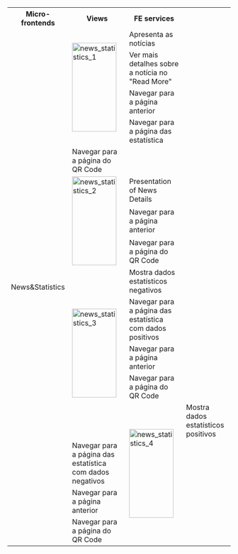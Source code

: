 
<table>
  <tr>
    <th>Micro-frontends</th>
    <th>Views</th>
    <th>FE services</th>
  </tr>
  <tr>
    <td rowspan="16">News&Statistics</td>
    <td rowspan="4"><img src="../image/News&Statistics_1.png" alt="news_statistics_1" width="100" height="200"></td>
    <td>Apresenta as notícias</td>
  </tr>
  <tr>
    <td>Ver mais detalhes sobre a notícia no "Read More"</td>
  </tr>
  <tr>
    <td>Navegar para a página anterior</td>
  </tr>
  <tr>
    <td>Navegar para a página das estatística</td>
  </tr>
  <tr>
    <td>Navegar para a página do QR Code</td>
  </tr>
    <td rowspan="3"><img src="../image/News&Statistics_2.png" alt="news_statistics_2" width="100" height="200"></td>
    <td>Presentation of News Details</td>
  </tr>
  <tr>
    <td>Navegar para a página anterior</td>
  </tr>
  <tr>
    <td>Navegar para a página do QR Code</td>
  </tr>
   </tr>
    <td rowspan="5"><img src="../image/News&Statistics_3.png" alt="news_statistics_3" width="100" height="200"></td>
    <td>Mostra dados estatísticos negativos</td>
  </tr>
  <tr>
    <td>Navegar para a página das estatística com dados positivos</td>
  </tr>
  <tr>
    <td>Navegar para a página anterior</td>
  </tr>
  <tr>
    <td>Navegar para a página do QR Code</td>
  </tr> </tr>
    <td rowspan="5"><img src="../image/News&Statistics_4.png" alt="news_statistics_4" width="100" height="200"></td>
    <td>Mostra dados estatísticos positivos</td>
  </tr>
  <tr>
    <td>Navegar para a página das estatística com dados negativos</td>
  </tr>
  <tr>
    <td>Navegar para a página anterior</td>
  </tr>
  <tr>
    <td>Navegar para a página do QR Code</td>
  </tr>
  
  
</table>
